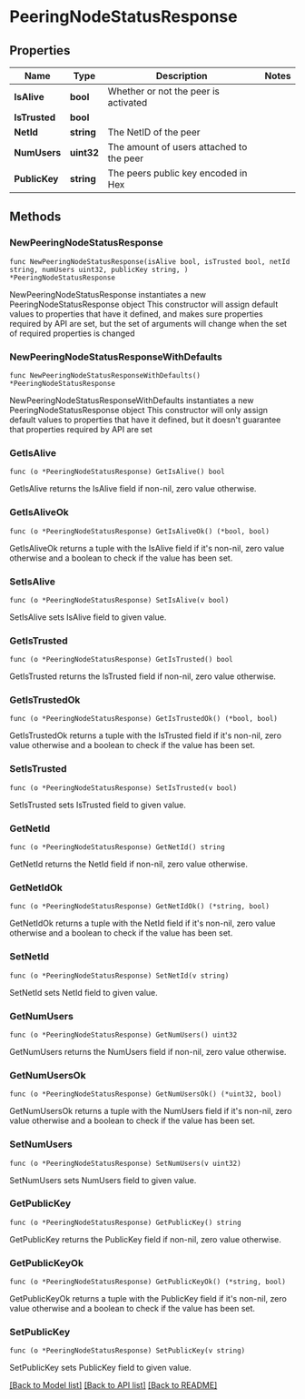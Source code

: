 # PeeringNodeStatusResponse

## Properties

Name | Type | Description | Notes
------------ | ------------- | ------------- | -------------
**IsAlive** | **bool** | Whether or not the peer is activated | 
**IsTrusted** | **bool** |  | 
**NetId** | **string** | The NetID of the peer | 
**NumUsers** | **uint32** | The amount of users attached to the peer | 
**PublicKey** | **string** | The peers public key encoded in Hex | 

## Methods

### NewPeeringNodeStatusResponse

`func NewPeeringNodeStatusResponse(isAlive bool, isTrusted bool, netId string, numUsers uint32, publicKey string, ) *PeeringNodeStatusResponse`

NewPeeringNodeStatusResponse instantiates a new PeeringNodeStatusResponse object
This constructor will assign default values to properties that have it defined,
and makes sure properties required by API are set, but the set of arguments
will change when the set of required properties is changed

### NewPeeringNodeStatusResponseWithDefaults

`func NewPeeringNodeStatusResponseWithDefaults() *PeeringNodeStatusResponse`

NewPeeringNodeStatusResponseWithDefaults instantiates a new PeeringNodeStatusResponse object
This constructor will only assign default values to properties that have it defined,
but it doesn't guarantee that properties required by API are set

### GetIsAlive

`func (o *PeeringNodeStatusResponse) GetIsAlive() bool`

GetIsAlive returns the IsAlive field if non-nil, zero value otherwise.

### GetIsAliveOk

`func (o *PeeringNodeStatusResponse) GetIsAliveOk() (*bool, bool)`

GetIsAliveOk returns a tuple with the IsAlive field if it's non-nil, zero value otherwise
and a boolean to check if the value has been set.

### SetIsAlive

`func (o *PeeringNodeStatusResponse) SetIsAlive(v bool)`

SetIsAlive sets IsAlive field to given value.


### GetIsTrusted

`func (o *PeeringNodeStatusResponse) GetIsTrusted() bool`

GetIsTrusted returns the IsTrusted field if non-nil, zero value otherwise.

### GetIsTrustedOk

`func (o *PeeringNodeStatusResponse) GetIsTrustedOk() (*bool, bool)`

GetIsTrustedOk returns a tuple with the IsTrusted field if it's non-nil, zero value otherwise
and a boolean to check if the value has been set.

### SetIsTrusted

`func (o *PeeringNodeStatusResponse) SetIsTrusted(v bool)`

SetIsTrusted sets IsTrusted field to given value.


### GetNetId

`func (o *PeeringNodeStatusResponse) GetNetId() string`

GetNetId returns the NetId field if non-nil, zero value otherwise.

### GetNetIdOk

`func (o *PeeringNodeStatusResponse) GetNetIdOk() (*string, bool)`

GetNetIdOk returns a tuple with the NetId field if it's non-nil, zero value otherwise
and a boolean to check if the value has been set.

### SetNetId

`func (o *PeeringNodeStatusResponse) SetNetId(v string)`

SetNetId sets NetId field to given value.


### GetNumUsers

`func (o *PeeringNodeStatusResponse) GetNumUsers() uint32`

GetNumUsers returns the NumUsers field if non-nil, zero value otherwise.

### GetNumUsersOk

`func (o *PeeringNodeStatusResponse) GetNumUsersOk() (*uint32, bool)`

GetNumUsersOk returns a tuple with the NumUsers field if it's non-nil, zero value otherwise
and a boolean to check if the value has been set.

### SetNumUsers

`func (o *PeeringNodeStatusResponse) SetNumUsers(v uint32)`

SetNumUsers sets NumUsers field to given value.


### GetPublicKey

`func (o *PeeringNodeStatusResponse) GetPublicKey() string`

GetPublicKey returns the PublicKey field if non-nil, zero value otherwise.

### GetPublicKeyOk

`func (o *PeeringNodeStatusResponse) GetPublicKeyOk() (*string, bool)`

GetPublicKeyOk returns a tuple with the PublicKey field if it's non-nil, zero value otherwise
and a boolean to check if the value has been set.

### SetPublicKey

`func (o *PeeringNodeStatusResponse) SetPublicKey(v string)`

SetPublicKey sets PublicKey field to given value.



[[Back to Model list]](../README.md#documentation-for-models) [[Back to API list]](../README.md#documentation-for-api-endpoints) [[Back to README]](../README.md)


